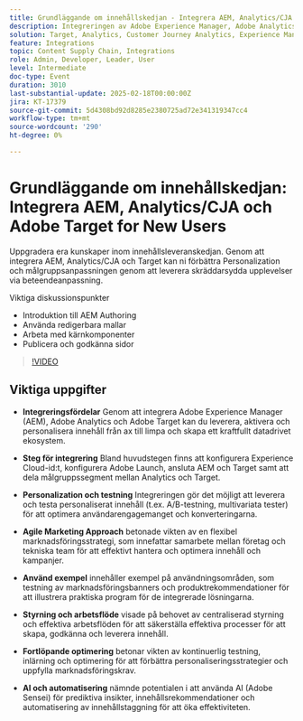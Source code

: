 ```yaml
---
title: Grundläggande om innehållskedjan - Integrera AEM, Analytics/CJA och Adobe Target for New Users
description: Integreringen av Adobe Experience Manager, Adobe Analytics och Adobe Target effektiviserar innehållsleverans, personalisering och testning, vilket främjar en flexibel marknadsföringsstrategi och kontinuerlig optimering genom AI-baserade insikter och automatisering.
solution: Target, Analytics, Customer Journey Analytics, Experience Manager
feature: Integrations
topic: Content Supply Chain, Integrations
role: Admin, Developer, Leader, User
level: Intermediate
doc-type: Event
duration: 3010
last-substantial-update: 2025-02-18T00:00:00Z
jira: KT-17379
source-git-commit: 5d4308bd92d8285e2380725ad72e341319347cc4
workflow-type: tm+mt
source-wordcount: '290'
ht-degree: 0%

---
```



# Grundläggande om innehållskedjan: Integrera AEM, Analytics/CJA och Adobe Target for New Users

Uppgradera era kunskaper inom innehållsleveranskedjan. Genom att integrera AEM, Analytics/CJA och Target kan ni förbättra Personalization och målgruppsanpassningen genom att leverera skräddarsydda upplevelser via beteendeanpassning.

Viktiga diskussionspunkter

* Introduktion till AEM Authoring
* Använda redigerbara mallar
* Arbeta med kärnkomponenter
* Publicera och godkänna sidor

>[!VIDEO](https://video.tv.adobe.com/v/3444459/?learn=on&enablevpops)

## Viktiga uppgifter

* **Integreringsfördelar** Genom att integrera Adobe Experience Manager (AEM), Adobe Analytics och Adobe Target kan du leverera, aktivera och personalisera innehåll från ax till limpa och skapa ett kraftfullt datadrivet ekosystem. &#x200B;

* **Steg för integrering** Bland huvudstegen finns att konfigurera Experience Cloud-id:t, konfigurera Adobe Launch, ansluta AEM och Target samt att dela målgruppssegment mellan Analytics och Target.

* **Personalization och testning** Integreringen gör det möjligt att leverera och testa personaliserat innehåll (t.ex. A/B-testning, multivariata tester) för att optimera användarengagemanget och konverteringarna.

* **Agile Marketing Approach** betonade vikten av en flexibel marknadsföringsstrategi, som innefattar samarbete mellan företag och tekniska team för att effektivt hantera och optimera innehåll och kampanjer.

* **Använd exempel** innehåller exempel på användningsområden, som testning av marknadsföringsbanners och produktrekommendationer för att illustrera praktiska program för de integrerade lösningarna.

* **Styrning och arbetsflöde** visade på behovet av centraliserad styrning och effektiva arbetsflöden för att säkerställa effektiva processer för att skapa, godkänna och leverera innehåll.

* **Fortlöpande optimering** betonar vikten av kontinuerlig testning, inlärning och optimering för att förbättra personaliseringsstrategier och uppfylla marknadsföringskrav.

* **AI och automatisering** nämnde potentialen i att använda AI (Adobe Sensei) för prediktiva insikter, innehållsrekommendationer och automatisering av innehållstaggning för att öka effektiviteten.

